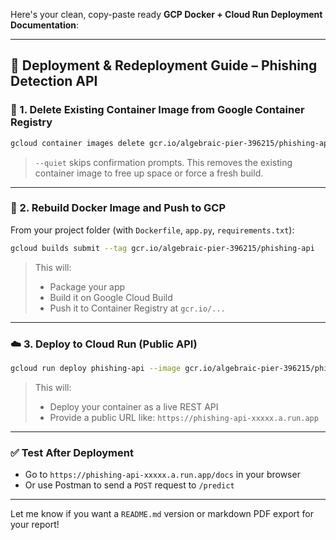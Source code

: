 Here's your clean, copy-paste ready **GCP Docker + Cloud Run Deployment Documentation**:

---

## 📄 **Deployment & Redeployment Guide – Phishing Detection API**

### 🧹 1. Delete Existing Container Image from Google Container Registry

```bash
gcloud container images delete gcr.io/algebraic-pier-396215/phishing-api --quiet
```

> `--quiet` skips confirmation prompts.
> This removes the existing container image to free up space or force a fresh build.

---

### 🔁 2. Rebuild Docker Image and Push to GCP

From your project folder (with `Dockerfile`, `app.py`, `requirements.txt`):

```bash
gcloud builds submit --tag gcr.io/algebraic-pier-396215/phishing-api
```

> This will:
>
> * Package your app
> * Build it on Google Cloud Build
> * Push it to Container Registry at `gcr.io/...`

---

### ☁️ 3. Deploy to Cloud Run (Public API)

```bash
gcloud run deploy phishing-api --image gcr.io/algebraic-pier-396215/phishing-api --platform managed --region us-central1 --allow-unauthenticated
```

> This will:
>
> * Deploy your container as a live REST API
> * Provide a public URL like:
>   `https://phishing-api-xxxxx.a.run.app`

---

### ✅ Test After Deployment

* Go to `https://phishing-api-xxxxx.a.run.app/docs` in your browser
* Or use Postman to send a `POST` request to `/predict`

---

Let me know if you want a `README.md` version or markdown PDF export for your report!
